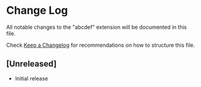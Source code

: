 # Change Log

All notable changes to the "abcdef" extension will be documented in this file.

Check [Keep a Changelog](http://keepachangelog.com/) for recommendations on how to structure this file.

## [Unreleased]

- Initial release

